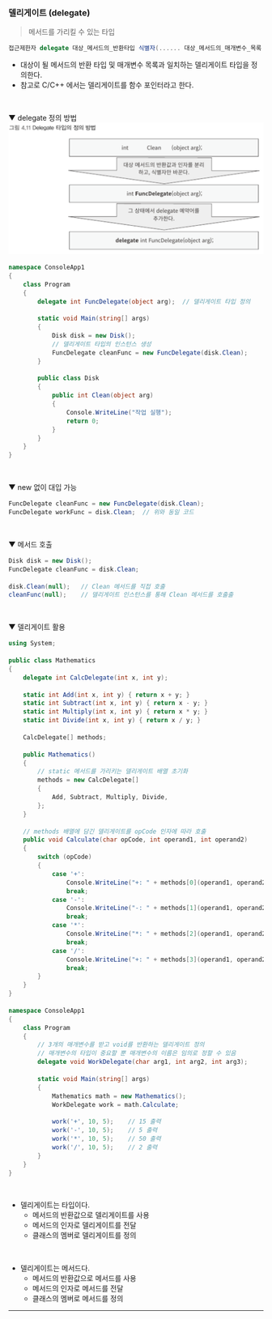 ### 델리게이트 (delegate)
> 메서드를 가리킬 수 있는 타입

```csharp
접근제한자 delegate 대상_메서드의_반환타입 식별자(...... 대상_메서드의_매개변수_목록 ......)
```
- 대상이 될 메서드의 반환 타입 및 매개변수 목록과 일치하는 델리게이트 타입을 정의한다.
- 참고로 C/C++ 에서는 델리게이트를 함수 포인터라고 한다.
<br>

▼ delegate 정의 방법    
<img src="../../Images/4_11.png" width="700"/>
<br>

```csharp
namespace ConsoleApp1
{
    class Program
    {
        delegate int FuncDelegate(object arg);  // 델리게이트 타입 정의

        static void Main(string[] args)
        {
            Disk disk = new Disk();
            // 델리게이트 타입의 인스턴스 생성
            FuncDelegate cleanFunc = new FuncDelegate(disk.Clean);
        }

        public class Disk
        {
            public int Clean(object arg)
            {
                Console.WriteLine("작업 실행");
                return 0;
            }
        }
    }
}
```
<br>

▼ new 없이 대입 가능    
```csharp
FuncDelegate cleanFunc = new FuncDelegate(disk.Clean);
FuncDelegate workFunc = disk.Clean;  // 위와 동일 코드
```
<br>

▼ 메서드 호출    
```csharp
Disk disk = new Disk();
FuncDelegate cleanFunc = disk.Clean;

disk.Clean(null);   // Clean 메서드를 직접 호출
cleanFunc(null);    // 델리게이트 인스턴스를 통해 Clean 메서드를 호출출
```
<br>

▼ 델리게이트 활용
```csharp
using System;

public class Mathematics
{
    delegate int CalcDelegate(int x, int y);

    static int Add(int x, int y) { return x + y; }
    static int Subtract(int x, int y) { return x - y; }
    static int Multiply(int x, int y) { return x * y; }
    static int Divide(int x, int y) { return x / y; }

    CalcDelegate[] methods;

    public Mathematics()
    {
        // static 메서드를 가리키는 델리게이트 배열 초기화
        methods = new CalcDelegate[]
        {
            Add, Subtract, Multiply, Divide,
        };
    }

    // methods 배열에 담긴 델리게이트를 opCode 인자에 따라 호출
    public void Calculate(char opCode, int operand1, int operand2)
    {
        switch (opCode)
        {
            case '+':
                Console.WriteLine("+: " + methods[0](operand1, operand2));
                break;
            case '-':
                Console.WriteLine("-: " + methods[1](operand1, operand2));
                break;
            case '*':
                Console.WriteLine("*: " + methods[2](operand1, operand2));
                break;
            case '/':
                Console.WriteLine("+: " + methods[3](operand1, operand2));
                break;
        }
    }
}

namespace ConsoleApp1
{
    class Program
    {
        // 3개의 매개변수를 받고 void를 반환하는 델리게이트 정의
        // 매개변수의 타입이 중요할 뿐 매개변수의 이름은 임의로 정할 수 있음
        delegate void WorkDelegate(char arg1, int arg2, int arg3);

        static void Main(string[] args)
        {
            Mathematics math = new Mathematics();
            WorkDelegate work = math.Calculate;

            work('+', 10, 5);    // 15 출력
            work('-', 10, 5);    // 5 출력
            work('*', 10, 5);    // 50 출력
            work('/', 10, 5);    // 2 출력
        }
    }
}
```
<br>

- 델리게이트는 타입이다.
    - 메서드의 반환값으로 델리게이트를 사용
    - 메서드의 인자로 델리게이트를 전달
    - 클래스의 멤버로 델리게이트를 정의
<br>

- 델리게이트는 메서드다.
    - 메서드의 반환값으로 메서드를 사용
    - 메서드의 인자로 메서드를 전달
    - 클래스의 멤버로 메서드를 정의

****
<br>
